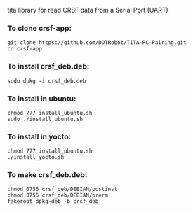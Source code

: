 tita library for read CRSF data from a Serial Port (UART)


### To clone crsf-app:
    git clone https://github.com/DDTRobot/TITA-RC-Pairing.git
    cd crsf-app
    
### To install crsf_deb.deb:
    sudo dpkg -i crsf_deb.deb

### To install in ubuntu:
    chmod 777 install_ubuntu.sh
    sudo ./install_ubuntu.sh

### To install in yocto:
    chmod 777 install_ubuntu.sh
    ./install_yocto.sh

### To make crsf_deb.deb:
    chmod 0755 crsf_deb/DEBIAN/postinst
    chmod 0755 crsf_deb/DEBIAN/prerm
    fakeroot dpkg-deb -b crsf_deb
